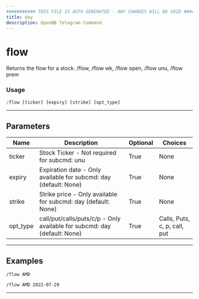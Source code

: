 ```yaml
---
########### THIS FILE IS AUTO GENERATED - ANY CHANGES WILL BE VOID ###########
title: day
description: OpenBB Telegram Command
---
```


# flow

Returns the flow for a stock. /flow, /flow wk, /flow open, /flow unu, /flow prem

### Usage

```python wordwrap
/flow [ticker] [expiry] [strike] [opt_type]
```

---

## Parameters

| Name | Description | Optional | Choices |
| ---- | ----------- | -------- | ------- |
| ticker | Stock Ticker - Not required for subcmd: unu | True | None |
| expiry | Expiration date - Only available for subcmd: day (default: None) | True | None |
| strike | Strike price - Only available for subcmd: day (default: None) | True | None |
| opt_type | call/put/calls/puts/c/p - Only available for subcmd: day (default: None) | True | Calls, Puts, c, p, call, put |


---

## Examples

```
/flow AMD
```

```
/flow AMD 2022-07-29
```

---
